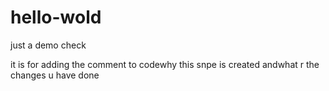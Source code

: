 # hello-wold
just a demo check 

it is for adding the comment to codewhy this snpe is created andwhat r the changes u have done 
